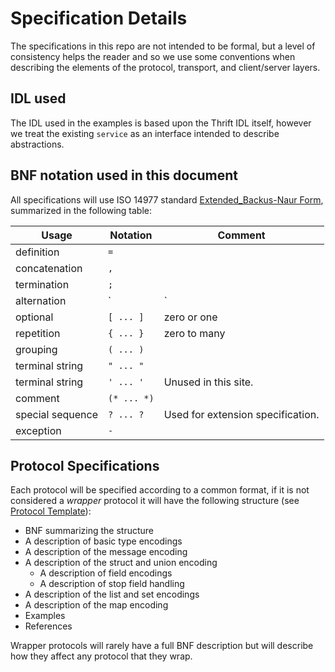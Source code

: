 # Specification Details

The specifications in this repo are not intended to be formal, but a level of consistency helps the reader and so we use some conventions when describing the elements of the protocol, transport, and client/server layers.

## IDL used

The IDL used in the examples is based upon the Thrift IDL itself, however we treat the existing `service` as an interface intended to describe abstractions.

## BNF notation used in this document

All specifications will use ISO 14977 standard [Extended_Backus-Naur Form](https://en.wikipedia.org/wiki/Extended_Backus%E2%80%93Naur_form), summarized in the following table:


Usage	           | Notation    | Comment
-----------------|-------------|--------
definition	      | `=`         |
concatenation    |	`,`         |
termination	     | `;`         |
alternation      |	`|`         |
optional	        | `[ ... ]`   | zero or one
repetition	      | `{ ... }`   | zero to many
grouping	        | `( ... )`   |
terminal string	 | `" ... "`   |
terminal string	 | `' ... '`   | Unused in this site.
comment	         | `(* ... *)` |
special sequence	| `? ... ?`   | Used for extension specification.
exception	       | `-`         |


## Protocol Specifications

Each protocol will be specified according to a common format, if it is not considered a *wrapper* protocol it will have the following structure (see [Protocol Template](https://johnstonskj.github.io/thrift-specs/protocol-template)):

* BNF summarizing the structure
* A description of basic type encodings
* A description of the message encoding
* A description of the struct and union encoding
  * A description of field encodings
  * A description of stop field handling
* A description of the list and set encodings
* A description of the map encoding
* Examples
* References

Wrapper protocols will rarely have a full BNF description but will describe how they affect any protocol that they wrap.
